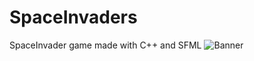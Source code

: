 # SpaceInvaders
SpaceInvader game made with C++ and SFML
![Banner](https://github.com/realTobby/SpaceInvaders/blob/main/github/preview.gif)
